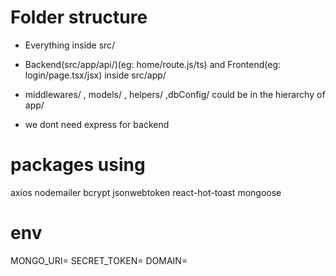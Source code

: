 # Folder structure 
- Everything inside src/ 
- Backend(src/app/api/)(eg: home/route.js/ts)
 and Frontend(eg: login/page.tsx/jsx) inside src/app/
- middlewares/ , models/ , helpers/ ,dbConfig/ could be in the hierarchy of app/

- we dont need express for backend

# packages using 
axios nodemailer bcrypt jsonwebtoken react-hot-toast mongoose

# env
MONGO_URI=
SECRET_TOKEN=
DOMAIN=